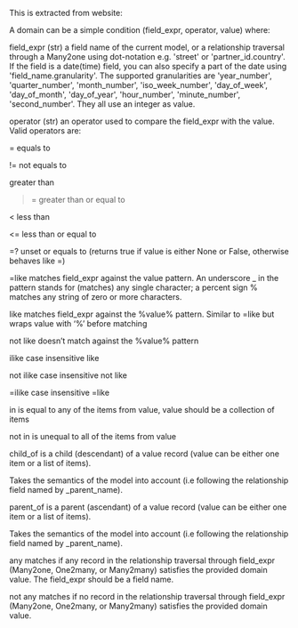 This is extracted from website:

A domain can be a simple condition (field_expr, operator, value) where:

field_expr (str)
a field name of the current model, or a relationship traversal through a Many2one using dot-notation e.g. 'street' or 'partner_id.country'. If the field is a date(time) field, you can also specify a part of the date using 'field_name.granularity'. The supported granularities are 'year_number', 'quarter_number', 'month_number', 'iso_week_number', 'day_of_week', 'day_of_month', 'day_of_year', 'hour_number', 'minute_number', 'second_number'. They all use an integer as value.

operator (str)
an operator used to compare the field_expr with the value. Valid operators are:

=
equals to

!=
not equals to

>
greater than

>=
greater than or equal to

<
less than

<=
less than or equal to

=?
unset or equals to (returns true if value is either None or False, otherwise behaves like =)

=like
matches field_expr against the value pattern. An underscore _ in the pattern stands for (matches) any single character; a percent sign % matches any string of zero or more characters.

like
matches field_expr against the %value% pattern. Similar to =like but wraps value with ‘%’ before matching

not like
doesn’t match against the %value% pattern

ilike
case insensitive like

not ilike
case insensitive not like

=ilike
case insensitive =like

in
is equal to any of the items from value, value should be a collection of items

not in
is unequal to all of the items from value

child_of
is a child (descendant) of a value record (value can be either one item or a list of items).

Takes the semantics of the model into account (i.e following the relationship field named by _parent_name).

parent_of
is a parent (ascendant) of a value record (value can be either one item or a list of items).

Takes the semantics of the model into account (i.e following the relationship field named by _parent_name).

any
matches if any record in the relationship traversal through field_expr (Many2one, One2many, or Many2many) satisfies the provided domain value. The field_expr should be a field name.

not any
matches if no record in the relationship traversal through field_expr (Many2one, One2many, or Many2many) satisfies the provided domain value.